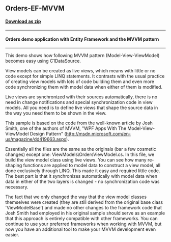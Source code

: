 ## Orders-EF-MVVM
#### [Download as zip](https://downgit.github.io/#/home?url=https://github.com/GrapeCity/ComponentOne-WPF-Samples/tree/master/NET_4.5.2/C1.WPF.DataSource/CS/Orders-EF-MVVM)
____
#### Orders demo application with Entity Framework and the MVVM pattern
____
This demo shows how following MVVM pattern (Model-View-ViewModel) becomes
easy using C1DataSource.

View models can be created as live views, which means with little
or no code except for simple LINQ statements. It contrasts with the
usual practice of creating view models with lots of code building
them and even more code synchronizing them with model data when
either of them is modified.  

Live views are synchronized with their sources automatically, there is
no need in change notifications and special synchronization code in view
models. All you need is to define live views that shape the source data
in the way you need them to be shown in the view.

This sample is based on the code from the well-known article by Josh Smith,
one of the authors of MVVM, "WPF Apps With The Model-View-ViewModel
Design Pattern" (http://msdn.microsoft.com/en-us/magazine/dd419663.aspx). 

Essentially all the files are the same as the originals (bar a few
cosmetic changes) except one: ViewModels\OrdersViewModel.cs.
In this file, we build the view model class using live views.
You can see how many re-shaping functions are applied to model data to
construct a view model, all done exclusively through LINQ. This made
it easy and required little code. The best part is that it synchronizes
automatically with model data when data in either of the two layers
is changed - no synchronization code was necessary. 

The fact that we only changed the way that the view model classes
themselves were created (they are still derived from the original base
class 'ViewModelBase') and made no other changes to the framework code
that Josh Smith had employed in his original sample should serve as
an example that this approach is entirely compatible with other frameworks.
You can continue to use your preferred frameworks when working with
MVVM, but now you have an additional tool to make your MVVM development
even easier.

